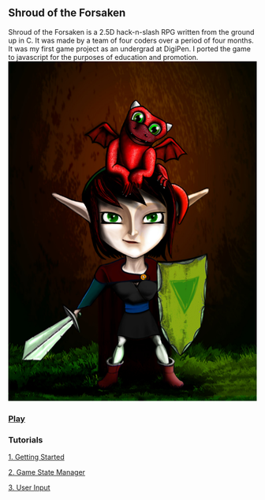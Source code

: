 ## Shroud of the Forsaken

Shroud of the Forsaken is a 2.5D hack-n-slash RPG written from the ground up in C. It was made by a team of four coders over a period of four months. It was my first game project as an undergrad at DigiPen. I ported the game to javascript for the purposes of education and promotion.
![Minion](Resources/Textures/SotFHiResFake.jpg)

### [Play](https://solarbro.github.io/Shroud/play/)

### Tutorials
[1. Getting Started](https://solarbro.github.io/Shroud/1_Getting_Started/)

[2. Game State Manager](https://solarbro.github.io/Shroud/2_Game_State_Manager/)

[3. User Input](https://solarbro.github.io/Shroud/3_User_Input/)

